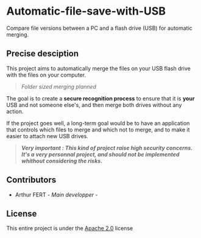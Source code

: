 # Automatic-file-save-with-USB

Compare file versions between a PC and a flash drive (USB) for automatic merging.

## Precise desciption

This project aims to automatically merge the files on your USB flash drive with the files on your computer.

> *Folder sized merging planned*

The goal is to create a **secure recognition process** to ensure that it is **your** USB and not someone else's, and then merge both drives without any action.

If the project goes well, a long-term goal would be to have an application that controls which files to merge and which not to merge, and to make it easier to attach new USB drives.

> ***Very important : This kind of project raise high security concerns.***   
> ***It's a very personnal project, and should not be implemented whithout considering the risks.***

## Contributors

- Arthur FERT - *Main developper* -

## License

This entire project is under the [Apache 2.0](https://www.apache.org/licenses/LICENSE-2.0) license